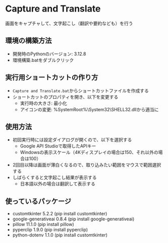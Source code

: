 # Capture and Translate
画面をキャプチャして、文字起こし（翻訳や要約なども）を行う
## 環境の構築方法
- 開発時のPythonのバージョン: 3.12.8
- 環境構築.batをダブルクリック
## 実行用ショートカットの作り方
- `Capture and Translate.bat`からショートカットファイルを作成する
- ショートカットのプロパティを開き、以下を変更する
    - 実行時の大きさ: 最小化
    - アイコンの変更: %SystemRoot%\System32\SHELL32.dllから適当に
## 使用方法
- 初回実行時には設定ダイアログが開くので、以下を選択する
    - Google API Studioで取得したAPIキー
    - Windowsの表示スケール（4Kディスプレイの場合は150、それ以外の場合は100）
- 2回目以降は画面が薄白くなるので、取り込みたい範囲をマウスで範囲選択する
- しばらくすると文字起こし結果が表示する
    - 日本語以外の場合は翻訳して表示する
## 使っているパッケージ
- customtkinter 5.2.2 (pip install customtkinter)
- google-generativeai 0.8.4 (pip install google-generativeai)
- pillow 11.1.0 (pip install pillow)
- pyperclip 1.9.0 (pip install pyperclip)
- python-dotenv 1.1.0 (pip install customtkinter)
